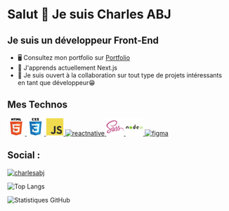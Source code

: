 # Salut 👋 Je suis Charles ABJ
## Je suis un développeur Front-End


<ul>
  <li>🖥️ Consultez mon portfolio sur <a href="">Portfolio <a/> </li>
  <li>🧠 J'apprends actuellement Next.js</li>
  <li>🤝 Je suis ouvert à la collaboration sur tout type de projets intéressants en tant que développeur😁</li>
</ul>


## Mes Technos
<p align="left"> 
    <a href="https://www.w3.org/html/" target="_blank" rel="noreferrer">
        <img src="https://raw.githubusercontent.com/devicons/devicon/master/icons/html5/html5-original-wordmark.svg" alt="html5" width="40" height="40"/>
    </a> 
    <a href="https://www.w3schools.com/css/" target="_blank" rel="noreferrer">
        <img src="https://raw.githubusercontent.com/devicons/devicon/master/icons/css3/css3-original-wordmark.svg" alt="css3" width="40" height="40"/>
    </a> 
    <a href="https://developer.mozilla.org/en-US/docs/Web/JavaScript" target="_blank" rel="noreferrer">
        <img src="https://raw.githubusercontent.com/devicons/devicon/master/icons/javascript/javascript-original.svg" alt="javascript" width="40" height="40"/>
    </a> 
   <a href="https://reactnative.dev/" target="_blank" rel="noreferrer">
        <img src="https://reactnative.dev/img/header_logo.svg" alt="reactnative" width="40" height="40"/>
    </a> 
    <a href="https://sass-lang.com" target="_blank" rel="noreferrer">
        <img src="https://raw.githubusercontent.com/devicons/devicon/master/icons/sass/sass-original.svg" alt="sass" width="40" height="40"/>
    </a> 
    <a href="https://nodejs.org" target="_blank" rel="noreferrer">
        <img src="https://raw.githubusercontent.com/devicons/devicon/master/icons/nodejs/nodejs-original-wordmark.svg" alt="nodejs" width="40" height="40"/>
    </a> 
    <a href="https://www.figma.com/" target="_blank" rel="noreferrer">
        <img src="https://www.vectorlogo.zone/logos/figma/figma-icon.svg" alt="figma" width="40" height="40"/>
    </a> 
</p>

## Social :
<a href="https://www.linkedin.com/in/charlesabj-78753b182/" target="_blank"><img align="center" src="https://raw.githubusercontent.com/rahuldkjain/github-profile-readme-generator/master/src/images/icons/Social/linked-in-alt.svg" alt="charlesabj" height="30" width="40" /></a>

 ![Top Langs](https://github-readme-stats.vercel.app/api/top-langs/?username=CharlesABJ&theme=tokyonight
)

![Statistiques GitHub](https://github-readme-stats.vercel.app/api?username=charlesabj&show_icons=true&locale=en)



